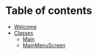 # Table of contents

* [Welcome](README.md)
* [Classes](classes/README.md)
  * [Main](classes/main.md)
  * [MainMenuScreen](classes/mainmenuscreen.md)

